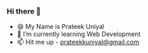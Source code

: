### Hi there 👋
- 😄 My Name is Prateek Uniyal
- 🌱 I’m currently learning Web Development
- 📫 Hit me up - prateekkuniyal@gmail.com 

<!--
**uniyall/uniyall** is a ✨ _special_ ✨ repository because its `README.md` (this file) appears on your GitHub profile.

Here are some ideas to get you started:

- 🔭 I’m currently working on ...
- 🌱 I’m currently learning ...
- 👯 I’m looking to collaborate on ...
- 🤔 I’m looking for help with ...
- 💬 Ask me about ...
- 📫 How to reach me: ...
- 😄 Pronouns: ...
- ⚡ Fun fact: ...
-->
